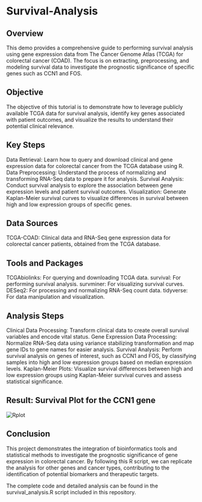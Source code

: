 # Survival-Analysis

## Overview
This demo provides a comprehensive guide to performing survival analysis using gene expression data from The Cancer Genome Atlas (TCGA) for colorectal cancer (COAD). The focus is on extracting, preprocessing, and modeling survival data to investigate the prognostic significance of specific genes such as CCN1 and FOS.

## Objective
The objective of this tutorial is to demonstrate how to leverage publicly available TCGA data for survival analysis, identify key genes associated with patient outcomes, and visualize the results to understand their potential clinical relevance.

## Key Steps
Data Retrieval: Learn how to query and download clinical and gene expression data for colorectal cancer from the TCGA database using R.
Data Preprocessing: Understand the process of normalizing and transforming RNA-Seq data to prepare it for analysis.
Survival Analysis: Conduct survival analysis to explore the association between gene expression levels and patient survival outcomes.
Visualization: Generate Kaplan-Meier survival curves to visualize differences in survival between high and low expression groups of specific genes.

## Data Sources
TCGA-COAD: Clinical data and RNA-Seq gene expression data for colorectal cancer patients, obtained from the TCGA database.

## Tools and Packages
TCGAbiolinks: For querying and downloading TCGA data.
survival: For performing survival analysis.
survminer: For visualizing survival curves.
DESeq2: For processing and normalizing RNA-Seq count data.
tidyverse: For data manipulation and visualization.

## Analysis Steps
Clinical Data Processing: Transform clinical data to create overall survival variables and encode vital status.
Gene Expression Data Processing: Normalize RNA-Seq data using variance stabilizing transformation and map gene IDs to gene names for easier analysis.
Survival Analysis: Perform survival analysis on genes of interest, such as CCN1 and FOS, by classifying samples into high and low expression groups based on median expression levels.
Kaplan-Meier Plots: Visualize survival differences between high and low expression groups using Kaplan-Meier survival curves and assess statistical significance.

## Result: Survival Plot for the CCN1 gene
![Rplot](https://github.com/ananyakaushik20/Survival-Analysis/assets/85845284/82195d07-3710-41f0-bf17-fe598ef33d1a)

## Conclusion
This project demonstrates the integration of bioinformatics tools and statistical methods to investigate the prognostic significance of gene expression in colorectal cancer. By following this R script, we can replicate the analysis for other genes and cancer types, contributing to the identification of potential biomarkers and therapeutic targets.

The complete code and detailed analysis can be found in the survival_analysis.R script included in this repository.
